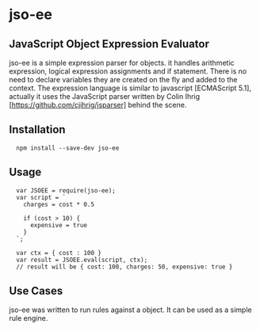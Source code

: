 # jso-ee
## JavaScript Object Expression Evaluator

jso-ee is a simple expression parser for objects. it handles arithmetic expression, logical expression assignments and if statement. There is no need to declare variables they are created on the fly and added to the context. The expression language is similar to javascript [ECMAScript 5.1], actually it uses the JavaScript parser written by Colin Ihrig [https://github.com/cjihrig/jsparser] behind the scene.



## Installation
```
  npm install --save-dev jso-ee
```

## Usage
```
  var JSOEE = require(jso-ee);
  var script = `
    charges = cost * 0.5

    if (cost > 10) {
      expensive = true
    }
  `;

  var ctx = { cost : 100 }
  var result = JSOEE.eval(script, ctx);
  // result will be { cost: 100, charges: 50, expensive: true }
```

## Use Cases
jso-ee was written to run rules against a object. It can be used as a simple rule engine.
